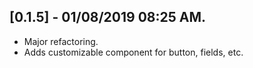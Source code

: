 ## [0.1.5] - 01/08/2019 08:25 AM.

* Major refactoring.
* Adds customizable component for button, fields, etc.
